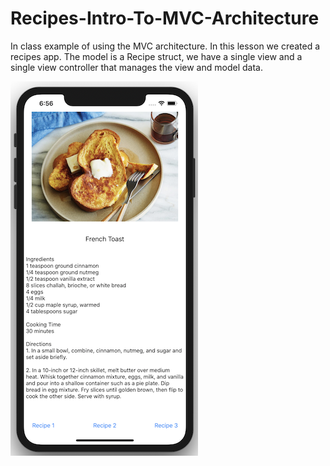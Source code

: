 # Recipes-Intro-To-MVC-Architecture

In class example of using the MVC architecture. In this lesson we created a recipes app. The model is a Recipe struct, we have a single view and a single view controller that manages the view and model data. 

![recipes app](Assets/recipes-app.png)    
